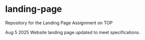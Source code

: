 # landing-page
Repository for the Landing Page Assignment on TOP

Aug 5 2025 Website landing page updated to meet specifications.
